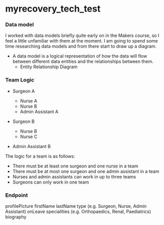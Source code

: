 # myrecovery_tech_test


### Data model

I worked with data models briefly quite early on in the Makers course, so I feel a little unfamiliar with them at the moment. I am going to spend some time researching data models and from there start to draw up a diagram.

- A data model is a logical representation of how the data will flow between different data entities and the relationships between them.
  - Entity Relationship Diagram

### Team Logic

  * Surgeon A
    - Nurse A
    - Nurse B
    - Admin Assistant A

  * Surgeon B
    - Nurse B
    - Nurse C
  - Admin Assistant B

The logic for a team is as follows:
* There must be at least one surgeon and one nurse in a team
* There must be at most one surgeon and one admin assistant in a team
* Nurses and admin assistants can work in up to three teams
* Surgeons can only work in one team

### Endpoint

profilePicture
firstName
lastName
type (e.g. Surgeon, Nurse, Admin Assistant)
onLeave
specialities (e.g. Orthopaedics, Renal, Paediatrics)
biography

